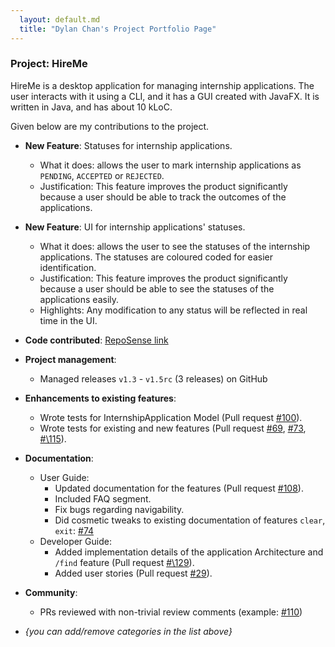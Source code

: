 ```yaml
---
  layout: default.md
  title: "Dylan Chan's Project Portfolio Page"
---
```


### Project: HireMe

HireMe is a desktop application for managing internship applications. The user interacts with it using a CLI, and it has a GUI created with JavaFX. It is written in Java, and has about 10 kLoC.

Given below are my contributions to the project.

* **New Feature**: Statuses for internship applications.
  * What it does: allows the user to mark internship applications as `PENDING`, `ACCEPTED` or `REJECTED`.
  * Justification: This feature improves the product significantly because a user should be able to track the outcomes of the applications.

* **New Feature**: UI for internship applications' statuses.
  * What it does: allows the user to see the statuses of the internship applications. The statuses are coloured coded for easier identification.
  * Justification: This feature improves the product significantly because a user should be able to see the statuses of the applications easily.
  * Highlights: Any modification to any status will be reflected in real time in the UI.

* **Code contributed**: [RepoSense link](https://nus-cs2103-ay2425s1.github.io/tp-dashboard/?search=choaticman&sort=groupTitle&sortWithin=title&timeframe=commit&mergegroup=&groupSelect=groupByRepos&breakdown=true&checkedFileTypes=docs~functional-code~test-code~other&since=2024-09-20&tabOpen=true&tabType=authorship&tabAuthor=choaticman&tabRepo=AY2425S1-CS2103T-W09-3%2Ftp%5Bmaster%5D&authorshipIsMergeGroup=false&authorshipFileTypes=docs~functional-code~test-code~other&authorshipIsBinaryFileTypeChecked=false&authorshipIsIgnoredFilesChecked=false)

* **Project management**:
  * Managed releases `v1.3` - `v1.5rc` (3 releases) on GitHub

* **Enhancements to existing features**:
  * Wrote tests for InternshipApplication Model (Pull request [\#100](https://github.com/AY2425S1-CS2103T-W09-3/tp/pull/100)).
  * Wrote tests for existing and new features (Pull request [\#69](https://github.com/AY2425S1-CS2103T-W09-3/tp/pull/69), [\#73](https://github.com/AY2425S1-CS2103T-W09-3/tp/pull/73), [#\115](https://github.com/AY2425S1-CS2103T-W09-3/tp/pull/115)).

* **Documentation**:
  * User Guide:
    * Updated documentation for the features (Pull request [\#108](https://github.com/AY2425S1-CS2103T-W09-3/tp/pull/180)).
    * Included FAQ segment.
    * Fix bugs regarding navigability.
    * Did cosmetic tweaks to existing documentation of features `clear`, `exit`: [\#74]()
  * Developer Guide:
    * Added implementation details of the application Architecture and `/find` feature (Pull request [#\129](https://github.com/AY2425S1-CS2103T-W09-3/tp/pull/129)).
    * Added user stories (Pull request [\#29](https://github.com/AY2425S1-CS2103T-W09-3/tp/pull/29)).

* **Community**:
  * PRs reviewed with non-trivial review comments (example: [\#110](https://github.com/AY2425S1-CS2103T-W09-3/tp/pull/110))


* _{you can add/remove categories in the list above}_
